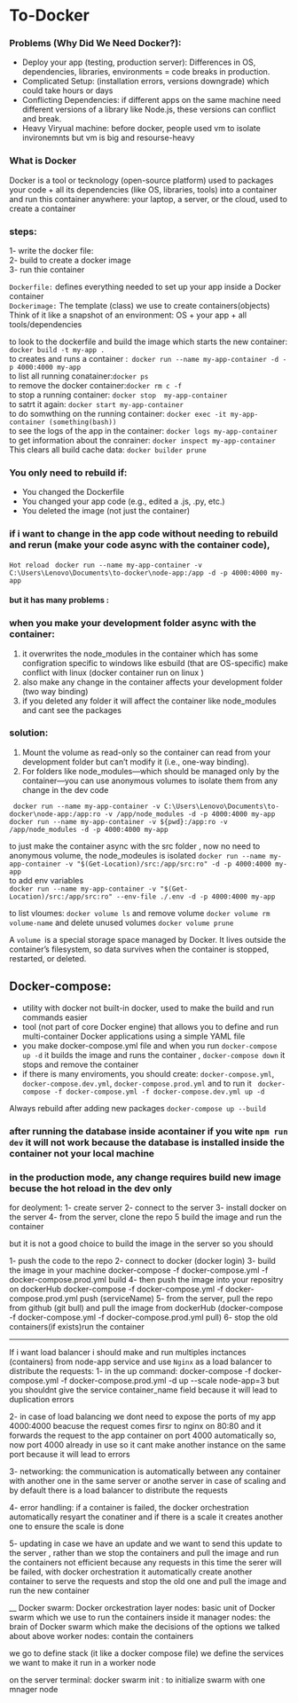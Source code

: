 # To-Docker 
### Problems (Why Did We Need Docker?): 

- Deploy your app (testing, production server):  Differences in OS, dependencies, libraries, environments = code breaks in production.   
-  Complicated Setup: (installation errors, versions downgrade) which could take hours or days
-  Conflicting Dependencies: if different apps on the same machine need different versions of a library like Node.js, these versions can conflict and break.
-  Heavy Viryual machine:  before docker, people used vm to isolate invironemnts but vm is big and resourse-heavy




### What is Docker
Docker is a tool or tecknology (open-source platform) used to packages your code + all its dependencies (like OS, libraries, tools) into a container and run this container anywhere: your laptop, a server, or the cloud, used to create a container


### steps: 
1- write the docker file:                                    
2- build to create a docker image                                 
3- run thie container                                

`Dockerfile:` defines everything needed to set up your app inside a Docker container                           
`Dockerimage:` The template (class) we use to create containers(objects)
Think of it like a snapshot of an environment: OS + your app + all tools/dependencies

to look to the dockerfile and build the image which starts the new container: ` docker build -t my-app .`           
to creates and runs a container :` docker run --name my-app-container -d -p 4000:4000 my-app`              
to list all running conatainer:` docker ps `                                 
to remove the docker container:` docker rm c -f  `                                      
to stop a running container: `docker stop  my-app-container`   
to satrt it again: `docker start my-app-container`       
to do somwthing on the running container: `docker exec -it my-app-container (something(bash)) `               
to see the logs of the app in the container: `docker logs my-app-container  `                                  
to get information about the conrainer: `docker inspect my-app-container`                                 
This clears all build cache data: `docker builder prune`            
### You only need to rebuild if:
- You changed the Dockerfile
- You changed your app code (e.g., edited a .js, .py, etc.)
- You deleted the image (not just the container)


### if i want to change in the app code without needing to rebuild and rerun (make your code async with the container code), 

`Hot reload` ` docker run --name my-app-container -v C:\Users\Lenovo\Documents\to-docker\node-app:/app -d -p 4000:4000 my-app`


#### but it has many problems :                  
### when you make your development folder async with the container:
1. it overwrites the node_modules in the container which has some configration specific to windows like esbuild (that are OS-specific) make conflict with linux (docker container run on linux )
2. also make any change in the container affects your development folder (two way binding)
3. if you deleted any folder it will affect the container like node_modules and cant see the packages 

### solution: 
1. Mount the volume as read-only so the container can read from your development folder but can’t modify it (i.e., one-way binding).
2. For folders like node_modules—which should be managed only by the container—you can use anonymous volumes to isolate them from any change in the dev code 

` docker run --name my-app-container -v C:\Users\Lenovo\Documents\to-docker\node-app:/app:ro -v /app/node_modules -d -p 4000:4000 my-app`                                      
` docker run --name my-app-container -v ${pwd}:/app:ro -v /app/node_modules -d -p 4000:4000 my-app `  


to just make the container async with the src folder , now no need to anonymous volume, the node_modeules is isolated 
`docker run --name my-app-container -v "$(Get-Location)/src:/app/src:ro" -d -p 4000:4000 my-app
`                                                                     
to add env variables                                           
`docker run --name my-app-container -v "$(Get-Location)/src:/app/src:ro" --env-file ./.env -d -p 4000:4000 my-app`
                                                                
to list vloumes: `docker volume ls` and remove volume `docker volume rm volume-name`  and delete unused volumes `docker volume prune`


A `volume `is a special storage space managed by Docker.
It lives outside the container’s filesystem, so data survives when the container is stopped, restarted, or deleted.

## Docker-compose: 
- utility with docker not built-in docker, used to make the build and run commands easier
- tool (not part of core Docker engine) that allows you to define and run multi-container Docker applications using a simple YAML file
- you make docker-compose.yml file and when you run `docker-compose up -d` it builds the image and runs the container , `docker-compose down` it stops and remove the container 
- if there is many enviroments, you should create: `docker-compose.yml`,  `docker-compose.dev.yml`, `docker-compose.prod.yml` and to run it ` docker-compose -f docker-compose.yml -f docker-compose.dev.yml up -d`


 Always rebuild after adding new packages
`docker-compose up --build`


### after running the database inside acontainer if you wite `npm run dev`  it will not work because the database is installed inside the container not your local machine



### in the production mode, any change requires build new image becuse the hot reload in the dev only


for deolyment: 
1- create server 
2- connect to the server 
3- install docker on the server
4- from the server, clone the repo
5 build the image and run the container 

but it is not a good choice to build the image in the server so you should 

1- push the code to the repo
2- connect to docker (docker login)
3- build the image in your machine  docker-compose -f docker-compose.yml -f docker-compose.prod.yml build
4- then push the image into your repositry on dockerHub  docker-compose -f docker-compose.yml -f docker-compose.prod.yml push (serviceName)
5- from the server, pull the repo from github (git bull) and pull the image from dockerHub (docker-compose -f docker-compose.yml -f docker-compose.prod.yml pull)
6- stop the old containers(if exists)run the container 

____
If i want load balancer i should make and run multiples inctances (containers) from node-app service and use `Nginx` as a load balancer to distribute the requests: 
1- in the up command: docker-compose -f docker-compose.yml -f docker-compose.prod.yml -d up --scale node-app=3   but you shouldnt give the service container_name field because it will lead to duplication errors

2- in case of load balancing we dont need to expose the ports of my app 4000:4000
beacuse the request comes firsr to nginx on 80:80 and it forwards the request to the app container on port 4000 automatically so, now port 4000 already in use so it cant make another instance on the same port because it will lead to  errors



















3- networking:
the communication is automatically between any container with another one in the same server or anothe server in case of scaling and by default there is a load balancer to distribute the requests 

4- error handling: 
if a container is failed, the docker orchestration automatically resyart the conatiner and if there is a scale it creates another one to ensure the scale is done 


5- updating 
in case we have an update and we want to send this update to the server , rather than we stop the containers and pull the image and run the containers not efficient because any requests in this time the serer will be failed, with  docker orchestration it automatically create another container to serve the requests and stop the old one and pull the image and run the new container  




__
Docker swarm: Docker orckestration layer 
nodes: basic unit of Docker swarm which we use to run the containers inside it 
manager nodes: the brain of Docker swarm which make the decisions of the options we talked about above 
worker nodes: contain the containers 

we go to define stack (it like a docker compose file) we define the services we want to make it run in a worker node 


on the server terminal: docker swarm init : to initialize swarm with one mnager node 